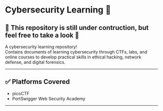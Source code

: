 # Cybersecurity Learning 🧠

## 🚧 This repository is still under contruction, but feel free to take a look 🚧
A cybersecurity learning repository!  
Contains documents of learning cybersecurity through CTFs, labs, and online courses to develop practical skills in ethical hacking, network defense, and digital forensics.

---

## ✅ Platforms Covered
- picoCTF
- PortSwigger Web Security Academy

---

